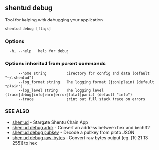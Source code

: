## shentud debug

Tool for helping with debugging your application

```
shentud debug [flags]
```

### Options

```
  -h, --help   help for debug
```

### Options inherited from parent commands

```
      --home string         directory for config and data (default "~/.shentud")
      --log_format string   The logging format (json|plain) (default "plain")
      --log_level string    The logging level (trace|debug|info|warn|error|fatal|panic) (default "info")
      --trace               print out full stack trace on errors
```

### SEE ALSO

* [shentud](shentud.md)	 - Stargate Shentu Chain App
* [shentud debug addr](shentud_debug_addr.md)	 - Convert an address between hex and bech32
* [shentud debug pubkey](shentud_debug_pubkey.md)	 - Decode a pubkey from proto JSON
* [shentud debug raw-bytes](shentud_debug_raw-bytes.md)	 - Convert raw bytes output (eg. [10 21 13 255]) to hex


